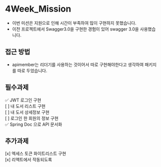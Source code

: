 # 4Week_Mission
- 이번 미션은 지원으로 인해 시간이 부족하여 많이 구현하지 못했습니다.
- 이전 프로젝트에서 Swagger3.0을 구현한 경험이 있어 swagger 3.0을 사용했습니다.

## 접근 방법
- apimember는 리더기를 사용하는 것이어서 따로 구현해야한다고 생각하여 패키지를 따로 두었습니다.


## 필수과제 
✅ JWT 로그인 구현 <br>
[ ] 내 도서 리스트 구현 <br>
[ ] 내 도서 상세정보 구현 <br>
[ ] 로그인 한 회원의 정보 구현 <br>
✅ Spring Doc 으로 API 문서화 <br>



## 추가과제
[x] 엑세스 토큰 화이트리스트 구현 <br>
[x] 리액트에서 작동되도록 <br>

